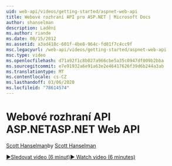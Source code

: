 ```yaml
---
uid: web-api/videos/getting-started/aspnet-web-api
title: Webové rozhraní API pro ASP.NET | Microsoft Docs
author: shanselman
description: Ladění
ms.author: riande
ms.date: 08/15/2012
ms.assetid: a3ad418c-601f-4be8-964c-fd81f7c4cc9f
msc.legacyurl: /web-api/videos/getting-started/aspnet-web-api
msc.type: video
ms.openlocfilehash: d71a92f1c8b027a966cbe5a35c0947df009b2bba
ms.sourcegitcommit: e7e91932a6e91a63e2e46417626f39d6b244a3ab
ms.translationtype: MT
ms.contentlocale: cs-CZ
ms.lasthandoff: 03/06/2020
ms.locfileid: "78614574"
---
```

# <a name="aspnet-web-api"></a><span data-ttu-id="07536-103">Webové rozhraní API ASP.NET</span><span class="sxs-lookup"><span data-stu-id="07536-103">ASP.NET Web API</span></span>

<span data-ttu-id="07536-104">[Scott Hanselman](https://github.com/shanselman)</span><span class="sxs-lookup"><span data-stu-id="07536-104">by [Scott Hanselman](https://github.com/shanselman)</span></span>

[<span data-ttu-id="07536-105">&#9654;Sledovat video (6 minut)</span><span class="sxs-lookup"><span data-stu-id="07536-105">&#9654; Watch video (6 minutes)</span></span>](https://channel9.msdn.com/Blogs/ASP-NET-Site-Videos/aspnet-web-api)
